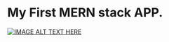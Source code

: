 ﻿# My First MERN stack APP.



[![IMAGE ALT TEXT HERE](https://img.youtube.com/vi/Bl-fjn-CxMM/0.jpg)](https://www.youtube.com/watch?v=Bl-fjn-CxMM)
